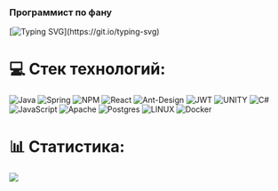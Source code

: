 ### Программист по фану
[![Typing SVG](https://readme-typing-svg.demolab.com?font=&pause=1000&color=000000&multiline=true&width=1200&lines=%D0%A6%D0%B5%D0%BB%D1%8C%3A+%D1%81%D0%BE%D0%B2%D0%B5%D1%80%D1%88%D0%B0%D1%82%D1%8C+%D0%BC%D0%B0%D0%BB%D0%B5%D0%BD%D1%8C%D0%BA%D0%B8%D0%B5+%D1%83%D0%BB%D1%83%D1%87%D1%88%D0%B5%D0%BD%D0%B8%D1%8F+%D0%BA%D0%B0%D0%B6%D0%B4%D1%8B%D0%B9+%D0%B4%D0%B5%D0%BD%D1%8C%2C+%D0%BA%D0%BE%D1%82%D0%BE%D1%80%D1%8B%D0%B5+%D0%B2+%D1%81%D1%83%D0%BC%D0%BC%D0%B5+%D0%BF%D1%80%D0%B8%D0%B2%D0%B5%D0%B4%D1%83%D1%82+%D0%BA+%D0%B7%D0%BD%D0%B0%D1%87%D0%B8%D1%82%D0%B5%D0%BB%D1%8C%D0%BD%D1%8B%D0%BC+%D0%B8%D0%B7%D0%BC%D0%B5%D0%BD%D0%B5%D0%BD%D0%B8%D1%8F%D0%BC...)](https://git.io/typing-svg)

# 💻 Стек технологий:
![Java](https://img.shields.io/badge/java-%23ED8B00.svg?style=plastic&logo=java&logoColor=white) ![Spring](https://img.shields.io/badge/spring-%236DB33F.svg?style=plastic&logo=spring&logoColor=white) ![NPM](https://img.shields.io/badge/NPM-%23000000.svg?style=plastic&logo=npm&logoColor=white) ![React](https://img.shields.io/badge/react-%2320232a.svg?style=plastic&logo=react&logoColor=%2361DAFB) ![Ant-Design](https://img.shields.io/badge/-AntDesign-%230170FE?style=plastic&logo=ant-design&logoColor=white) ![JWT](https://img.shields.io/badge/JWT-black?style=plastic&logo=JSON%20web%20tokens) ![UNITY](https://img.shields.io/badge/Unity-%2320232a.svg?style=plastic&logo=unity&logoColor=white) ![C#](https://img.shields.io/badge/c%23-%23239120.svg?style=plastic&logo=c-sharp&logoColor=white) ![JavaScript](https://img.shields.io/badge/javascript-%23323330.svg?style=plastic&logo=javascript&logoColor=%23F7DF1E) ![Apache](https://img.shields.io/badge/apache-%23D42029.svg?style=plastic&logo=apache&logoColor=white) ![Postgres](https://img.shields.io/badge/postgres-%23316192.svg?style=plastic&logo=postgresql&logoColor=white) ![LINUX](https://img.shields.io/badge/Linux-FCC624?style=plastic&logo=linux&logoColor=black) ![Docker](https://img.shields.io/badge/docker-%230db7ed.svg?style=plastic&logo=docker&logoColor=white)
# 📊 Статистика:
![](https://github-readme-stats.vercel.app/api/top-langs/?username=pav22sher&theme=default&hide_border=false&include_all_commits=true&count_private=true&layout=compact)
